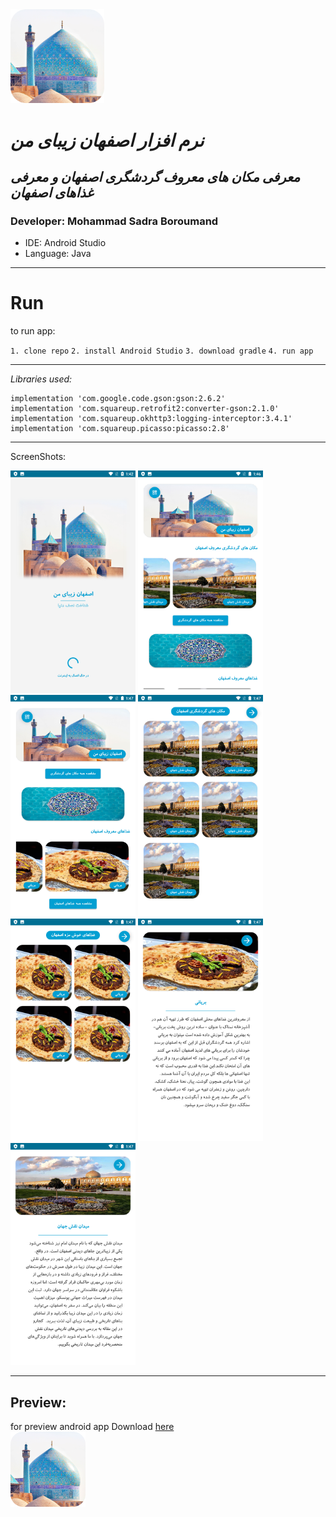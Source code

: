 <img src="https://github.com/MsbSoft2/isf-Beautiful_api/raw/main/Screenshots/logo.png" width="150" />


# *نرم افزار اصفهان زیبای من*

## *معرفی مکان های معروف گردشگری اصفهان و معرفی غذاهای اصفهان*

### Developer: Mohammad Sadra Boroumand

- IDE: Android Studio
- Language: Java


------------

# Run

to run app:

`1. clone repo`
`2. install Android Studio`
`3. download gradle`
`4. run app`

------------

*Libraries used:*

```
implementation 'com.google.code.gson:gson:2.6.2'
implementation 'com.squareup.retrofit2:converter-gson:2.1.0'
implementation 'com.squareup.okhttp3:logging-interceptor:3.4.1'
implementation 'com.squareup.picasso:picasso:2.8'
```


------------

ScreenShots:

<img src="https://github.com/MsbSoft2/isf-Beautiful_api/raw/main/Screenshots/Screenshot%20%20(1).png"  width="200"/>
<img src="https://github.com/MsbSoft2/isf-Beautiful_api/raw/main/Screenshots/Screenshot%20%20(2).png"  width="200"/>
<img src="https://github.com/MsbSoft2/isf-Beautiful_api/raw/main/Screenshots/Screenshot%20%20(3).png"  width="200"/>
<img src="https://github.com/MsbSoft2/isf-Beautiful_api/raw/main/Screenshots/Screenshot%20%20(4).png"  width="200"/>
<img src="https://github.com/MsbSoft2/isf-Beautiful_api/raw/main/Screenshots/Screenshot%20%20(5).png"  width="200"/>
<img src="https://github.com/MsbSoft2/isf-Beautiful_api/raw/main/Screenshots/Screenshot%20%20(6).png"  width="200"/>
<img src="https://github.com/MsbSoft2/isf-Beautiful_api/raw/main/Screenshots/Screenshot%20%20(7).png"  width="200"/>

------------

## Preview:
for preview android app Download 
<a href="https://github.com/MsbSoft2/isf-Beautiful_api/raw/main/app/release/app-release.apk">
here
<br />
<img src="https://github.com/MsbSoft2/isf-Beautiful_api/raw/main/Screenshots/logo.png" width="120" />
</a>
